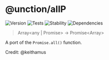 # @unction/allP

![Version][BADGE_VERSION]
![Tests][BADGE_TRAVIS]
![Stability][BADGE_STABILITY]
![Dependencies][BADGE_DEPENDENCY]

> Array<any | Promise<any>> -> Promise<Array<any>>

A port of the `Promise.all()` function.

Credit: @keithamus

[BADGE_TRAVIS]: https://img.shields.io/travis/krainboltgreene/unction.js.svg?maxAge=2592000&style=flat-square
[BADGE_VERSION]: https://img.shields.io/npm/v/@unction/allP.svg?maxAge=2592000&style=flat-square
[BADGE_STABILITY]: https://img.shields.io/badge/stability-strong-green.svg?maxAge=2592000&style=flat-square
[BADGE_DEPENDENCY]: https://img.shields.io/david/krainboltgreene/unction.js.svg?maxAge=2592000&style=flat-square
